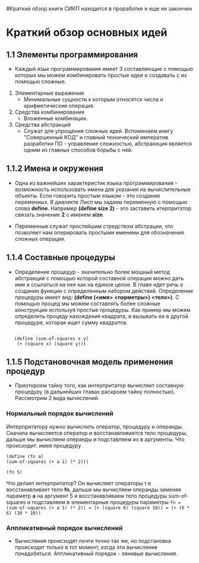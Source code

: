 #Краткий обзор книги СИКП находится в проработке и еще не закончен
# Краткий обзор основных идей

## 1.1 Элементы программирования
* Каждый язык программирования имеет 3 составляющие с помощью которых мы можем комбинировать простые идеи и создавать с   их помощью сложные.

1. Элементарные выражения
    * Минимальные сущности к которым относятся числа и арифметические операция.
2. Средства комбинирования
    * Вложенные комбинации.
3. Средства абстракций
    * Служат для упрощения сложных идей. Вспоминаем книгу "Совершенный КОД" и главный технический императив разработки ПО - управление сложностью, абстракиция является одним из главных способов борьбы с ней.

## 1.1.2 Имена и окружения
* Одна из важнейших характеристик языка программирования - возможность использовать имена для указания на                 вычислительные объекты. Если говорить простым языком - это создание переменных.
  В диалекте Лисп мы задаем переменную с помощью слова **define**. Например **(define size 2)** - это заставить итерпритатор связать значение **2** с именем **size**.

* Переменные служат простейшим стредством абстрации, что позволяет нам оперировать простыми именеми для обозначения сложных операция.

## 1.1.4 Составные процедуры
* Определение процедур - значительно более мощный метод абстракций с помощью которой составной операции можно дать имя и ссылаться на нее как на единое целое. В главе идет речь о создании функции с определенным набором действий. Определение процедуры имеет вид: **(define (<имя> <парметры>) <тело>)**. С помощью процед мы можем составлять более сложные конструкции используя простые процедуры. Как пример мы можем определить процеду нахождения квадрата, и вызывать ее в другой процедуре, которая ищет сумму квадратов.
```(define ( square x) * x x)

   (define (sum-of-squares x y)
    (+ (square x) (square y)))    
```

## 1.1.5 Подстановочная модель применения процедур
* Приоткроем тайну того, как интерпритатор вычисляет составную процедуру (в дальнейших главах раскроем тайну полностью). Рассмотрим 2 вида вычислений.
### Нормальный порядок вычислений
Интерпритатору нужно вычислить оператор, процедуру и операнды. Сначала вычисляется оператор и восстанавливается тело процедуры, дальше мы вычисляем операнды и подставляем их в аргументы. Что происходит: имея процедуру  
```
(define (fn a)
(sum-of-squares (+ a 1) (* 2)))

(fn 5)
```
Что делает интерпритатор? Он вычисляет операторы т.е восстанавливает тело **fn**, дальше мы вычисляем операнды заменяя параметр **a** на аргумент 5 и восстанавливаем тело процедуры sum-of-squares и подставляем в элементарные процедуры параметры
```fn = (sum-of-squares (+ a 1) (* 2)) = (+ (square 6) (square 10)) = (+ (6 * 6) (10 * 10))```
### Аппликативный порядок вычислений
* Вычисления происходят почти точно так же, но подстановка происходит только в тот момент, когда эти вычисления понадобяться. Аппликативный порядок - ленивые вычисления.
